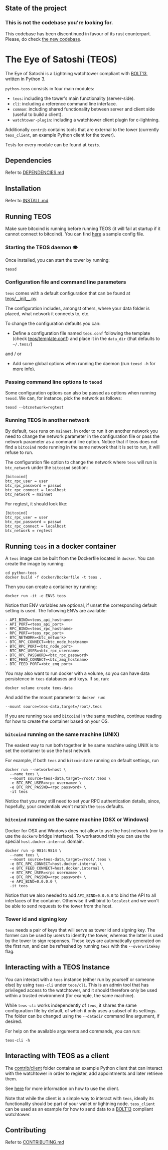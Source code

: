 ## State of the project
### This is not the codebase you're looking for.
This codebase has been discontinued in favour of its rust counterpart. Please, do check [the new codebase](https://github.com/talaia-labs/rust-teos).

# The Eye of Satoshi (TEOS)

The Eye of Satoshi is a Lightning watchtower compliant with [BOLT13](https://github.com/sr-gi/bolt13), written in Python 3.

`python-teos` consists in four main modules:

- `teos`: including the tower's main functionality (server-side).
- `cli`: including a reference command line interface.
- `common`: including shared functionality between server and client side (useful to build a client).
- `watchtower-plugin`: including a watchtower client plugin for c-lightning.

Additionally `contrib` contains tools that are external to the tower (currently `teos_client`, an example Python client for the tower). 

Tests for every module can be found at `tests`.

## Dependencies

Refer to [DEPENDENCIES.md](DEPENDENCIES.md)

## Installation

Refer to [INSTALL.md](INSTALL.md)

## Running TEOS

Make sure bitcoind is running before running TEOS (it will fail at startup if it cannot connect to bitcoind). You can find
[here](DEPENDENCIES.md#installing-bitcoind) a sample config file.

### Starting the TEOS daemon 👁

Once installed, you can start the tower by running:

```
teosd
```

### Configuration file and command line parameters

`teos` comes with a default configuration that can be found at [teos/\_\_init\_\_.py](teos/__init__.py). 

The configuration includes, amongst others, where your data folder is placed, what network it connects to, etc.

To change the configuration defaults you can:

- Define a configuration file named `teos.conf` following the template (check [teos/template.conf](teos/template.conf)) and place it in the `data_dir` (that defaults to `~/.teos/`)

and / or 

- Add some global options when running the daemon (run `teosd -h` for more info).

### Passing command line options to `teosd`

Some configuration options can also be passed as options when running `teosd`. We can, for instance, pick the network as follows:

```
teosd --btcnetwork=regtest
```

### Running TEOS in another network

By default, `teos` runs on `mainnet`. In order to run it on another network you need to change the network parameter in the configuration file or pass the network parameter as a command line option. Notice that if teos does not find a `bitcoind` node running in the same network that it is set to run, it will refuse to run.

The configuration file option to change the network where `teos` will run is `btc_network` under the `bitcoind` section:

```
[bitcoind]
btc_rpc_user = user
btc_rpc_password = passwd
btc_rpc_connect = localhost
btc_network = mainnet
```

For regtest, it should look like:

```
[bitcoind]
btc_rpc_user = user
btc_rpc_password = passwd
btc_rpc_connect = localhost
btc_network = regtest
```

## Running `teos` in a docker container
A `teos` image can be built from the Dockerfile located in `docker`. You can create the image by running:

	cd python-teos
	docker build -f docker/Dockerfile -t teos .
	
Then you can create a container by running:

	docker run -it -e ENVS teos
	
Notice that ENV variables are optional, if unset the corresponding default setting is used. The following ENVs are available:

```
- API_BIND=<teos_api_hostname>
- API_PORT=<teos_api_port>
- RPC_BIND=<teos_rpc_hostname>
- RPC_PORT=<teos_rpc_port>
- BTC_NETWORK=<btc_network>
- BTC_RPC_CONNECT=<btc_node_hostname>
- BTC_RPC_PORT=<btc_node_port>
- BTC_RPC_USER=<btc_rpc_username>
- BTC_RPC_PASSWORD=<btc_rpc_password>
- BTC_FEED_CONNECT=<btc_zmq_hostname>
- BTC_FEED_PORT=<btc_zmq_port>
```

You may also want to run docker with a volume, so you can have data persistence in `teos` databases and keys.
If so, run:

    docker volume create teos-data
    
And add the the mount parameter to `docker run`:

    --mount source=teos-data,target=/root/.teos

If you are running `teos` and `bitcoind` in the same machine, continue reading for how to create the container based on your OS.

### `bitcoind` running on the same machine (UNIX)
The easiest way to run both together in he same machine using UNIX is to set the container to use the host network.
	
For example, if both `teos` and `bitcoind` are running on default settings, run
    
```
docker run --network=host \
  --name teos \
  --mount source=teos-data,target=/root/.teos \
  -e BTC_RPC_USER=<rpc username> \
  -e BTC_RPC_PASSWD=<rpc password> \
  -it teos
```

Notice that you may still need to set your RPC authentication details, since, hopefully, your credentials won't match the `teos` defaults.

### `bitcoind` running on the same machine (OSX or Windows)

Docker for OSX and Windows does not allow to use the host network (nor to use the `docker0` bridge interface). To workaround this
you can use the special `host.docker.internal` domain.

```
docker run -p 9814:9814 \
  --name teos \
  --mount source=teos-data,target=/root/.teos \
  -e BTC_RPC_CONNECT=host.docker.internal \
  -e BTC_FEED_CONNECT=host.docker.internal \
  -e BTC_RPC_USER=<rpc username> \
  -e BTC_RPC_PASSWD=<rpc password> \
  -e API_BIND=0.0.0.0 \
  -it teos
```

Notice that we also needed to add `API_BIND=0.0.0.0` to bind the API to all interfaces of the container.
Otherwise it will bind to `localost` and we won't be able to send requests to the tower from the host.

### Tower id and signing key

`teos` needs a pair of keys that will serve as tower id and signing key. The former can be used by users to identify the tower, whereas the latter is used by the tower to sign responses. These keys are automatically generated on the first run, and can be refreshed by running `teos` with the `--overwritekey` flag.


## Interacting with a TEOS Instance

You can interact with a `teos` instance (either run by yourself or someone else) by using `teos-cli` under `teos/cli`. This is an admin tool that has privileged access to the watchtower, and it should therefore only be used within a trusted environment (for example, the same machine).

While `teos-cli` works independently of `teos`, it shares the same configuration file by default, of which it only uses a subset of its settings. The folder can be changed using the `--datadir` command line argument, if desired.

For help on the available arguments and commands, you can run:

```
teos-cli -h
```

## Interacting with TEOS as a client

The [contrib/client](contrib/client) folder contains an example Python client that can interact with the watchtower in order to register, add appointments and later retrieve them.

See [here](contrib/client) for more information on how to use the client.

Note that while the client is a simple way to interact with `teos`, ideally its functionality should be part of your wallet or lightning node. `teos_client` can be used as an example for how to send data to a [BOLT13](https://github.com/sr-gi/bolt13) compliant watchtower.

## Contributing 
Refer to [CONTRIBUTING.md](CONTRIBUTING.md)
